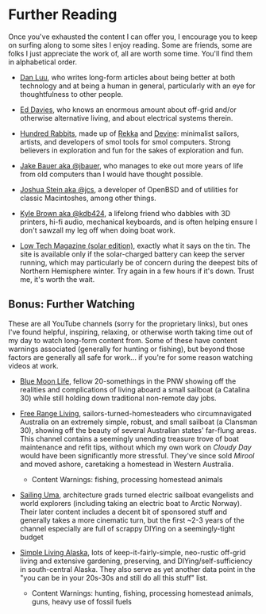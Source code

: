 # Further Reading

Once you've exhausted the content I can offer you, I encourage you to keep on
surfing along to some sites I enjoy reading. Some are friends, some are folks I
just appreciate the work of, all are worth some time. You'll find them in
alphabetical order.

- [Dan Luu](http://danluu.com/), who writes long-form articles about being
  better at both technology and at being a human in general, particularly with
  an eye for thoughtfulness to other people.

- [Ed Davies](https://edavies.me.uk), who knows an enormous amount about
  off-grid and/or otherwise alternative living, and about electrical systems
  therein.

- [Hundred Rabbits](https://100r.co), made up of [Rekka](https://kokorabbit.ca)
  and [Devine](https://xxiivv.com): minimalist sailors, artists, and developers
  of smol tools for smol computers. Strong believers in exploration and fun for
  the sakes of exploration and fun.

- [Jake Bauer aka @jbauer](https://www.paritybit.ca/), who manages to eke out
  more years of life from old computers than I would have thought possible.

- [Joshua Stein aka @jcs](https://jcs.org), a developer of OpenBSD and of
  utilities for classic Macintoshes, among other things.

- [Kyle Brown aka @kdb424](https://blog.kdb424.xyz), a lifelong friend who
  dabbles with 3D printers, hi-fi audio, mechanical keyboards, and is often
  helping ensure I don't sawzall my leg off when doing boat work.

- [Low Tech Magazine (solar edition)](https://solar.lowtechmagazine.com/),
  exactly what it says on the tin. The site is available only if the
  solar-charged battery can keep the server running, which may particularly be
  of concern during the deepest bits of Northern Hemisphere winter. Try again
  in a few hours if it's down. Trust me, it's worth the wait.

## Bonus: Further Watching

These are all YouTube channels (sorry for the proprietary links), but ones I've
found helpful, inspiring, relaxing, or otherwise worth taking time out of my
day to watch long-form content from. Some of these have content warnings
associated (generally for hunting or fishing), but beyond those factors are
generally all safe for work... if you're for some reason watching videos at
work.

- [Blue Moon Life](https://www.youtube.com/@BlueMoonLife), fellow 20-somethings
  in the PNW showing off the realities and complications of living aboard a
  small sailboat (a Catalina 30) while still holding down traditional
  non-remote day jobs.

- [Free Range Living](https://www.youtube.com/c/FreeRangeLiving),
  sailors-turned-homesteaders who circumnavigated Australia on an extremely
  simple, robust, and small sailboat (a Clansman 30), showing off the beauty of
  several Australian states' far-flung areas. This channel contains a seemingly
  unending treasure trove of boat maintenance and refit tips, without which my
  own work on _Cloudy Day_ would have been significantly more stressful.
  They've since sold _Mirool_ and moved ashore, caretaking a homestead in
  Western Australia.
    * Content Warnings: fishing, processing homestead animals

- [Sailing Uma](https://www.youtube.com/@SailingUma), architecture grads turned
  electric sailboat evangelists and world explorers (including taking an
  electric boat to Arctic Norway). Their later content includes a decent bit of
  sponsored stuff and generally takes a more cinematic turn, but the first ~2-3
  years of the channel especially are full of scrappy DIYing on a
  seemingly-tight budget

- [Simple Living Alaska](https://www.youtube.com/@SimpleLivingAlaska), lots of
  keep-it-fairly-simple, neo-rustic off-grid living and extensive gardening,
  preserving, and DIYing/self-sufficiency in south-central Alaska. They also
  serve as yet another data point in the "you can be in your 20s-30s and still
  do all this stuff" list.
    * Content Warnings: hunting, fishing, processing homestead animals, guns,
      heavy use of fossil fuels

